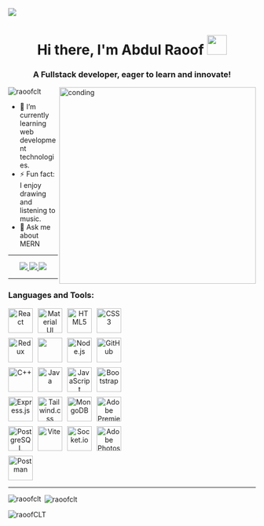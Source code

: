 <img src="https://user-images.githubusercontent.com/74038190/213910845-af37a709-8995-40d6-be59-724526e3c3d7.gif"/>
<h1 align="center">Hi there, I'm Abdul Raoof <img src="https://emojis.slackmojis.com/emojis/images/1531849430/4246/blob-sunglasses.gif?1531849430" width="40"/></h1>
<h3 align="center">A Fullstack developer, eager to learn and innovate!</h3>

  <img align="right" alt="conding" width="400" src="https://user-images.githubusercontent.com/74038190/219923809-b86dc415-a0c2-4a38-bc88-ad6cf06395a8.gif"/>
<p align="left"> <img src="https://komarev.com/ghpvc/?username=raoofclt&label=Profile%20views&color=0e75b6&style=flat" alt="raoofclt" /> </p>

<div display= "flex"; align= "left";">
  <ul listStyleType="none" padding: 0; margin: 0;">
    <li>🌱 I’m currently learning web development technologies.</li>
    <li>⚡ Fun fact: I enjoy drawing and listening to music.</li>
    <li>💬 Ask me about MERN</li>
  </ul>
</div>

<hr/>
<div align="center"> 
  <a href="mailto:pedro.sales.raoofkottayil@gmail.com">
    <img src="https://img.shields.io/badge/Gmail-333333?style=for-the-badge&logo=gmail&logoColor=red" />
  </a>
  <a href="https://www.linkedin.com/in/raoof-clt/" target="_blank">
    <img src="https://img.shields.io/badge/LinkedIn-0077B5?style=for-the-badge&logo=linkedin&logoColor=white" target="_blank" />
  </a>
  <a href="https://www.facebook.com/raoofCLT" target="_blank">
             <img src="https://img.shields.io/badge/Facebook-3b5998?style=for-the-badge&logo=facebook&logoColor=white" target="_blank" />

  </a>
</div>

<hr/>

<h3 align="left">Languages and Tools:</h3>
<div align="center" style="display: flex; flex-wrap: wrap; gap: 10px; max-width: 50%;">
  <img src="https://cdn.jsdelivr.net/gh/devicons/devicon@latest/icons/react/react-original.svg" alt="React" width="50" height="50" />
  <img src="https://cdn.jsdelivr.net/gh/devicons/devicon@latest/icons/materialui/materialui-original.svg" alt="Material UI" width="50" height="50" />
  <img src="https://cdn.jsdelivr.net/gh/devicons/devicon@latest/icons/html5/html5-original.svg" alt="HTML5" width="50" height="50" />
  <img src="https://cdn.jsdelivr.net/gh/devicons/devicon@latest/icons/css3/css3-original.svg" alt="CSS3" width="50" height="50" />
  <img src="https://cdn.jsdelivr.net/gh/devicons/devicon@latest/icons/redux/redux-original.svg" alt="Redux" width="50" height="50" />
  <img src="https://img.icons8.com/?size=100&id=r9QJ0VFFrn7T&format=png&color=000000" width="50" height="50" />
  <img src="https://cdn.jsdelivr.net/gh/devicons/devicon@latest/icons/nodejs/nodejs-original-wordmark.svg" alt="Node.js" width="50" height="50" />
  <img src="https://img.icons8.com/?size=100&id=3tC9EQumUAuq&format=png&color=000000" alt="GitHub" width="50" height="50" />
  <img src="https://cdn.jsdelivr.net/gh/devicons/devicon@latest/icons/cplusplus/cplusplus-original.svg" alt="C++" width="50" height="50" />
  <img src="https://cdn.jsdelivr.net/gh/devicons/devicon@latest/icons/java/java-original.svg" alt="Java" width="50" height="50" />
  <img src="https://cdn.jsdelivr.net/gh/devicons/devicon@latest/icons/javascript/javascript-original.svg" alt="JavaScript" width="50" height="50" />
  <img src="https://cdn.jsdelivr.net/gh/devicons/devicon@latest/icons/bootstrap/bootstrap-original.svg" alt="Bootstrap" width="50" height="50" />
  <img src="https://cdn.jsdelivr.net/gh/devicons/devicon@latest/icons/express/express-original.svg" alt="Express.js" width="50" height="50" />
  <img src="https://cdn.jsdelivr.net/gh/devicons/devicon@latest/icons/tailwindcss/tailwindcss-original.svg" alt="Tailwind.css" width="50" height="50" />
  <img src="https://cdn.jsdelivr.net/gh/devicons/devicon@latest/icons/mongodb/mongodb-original-wordmark.svg" alt="MongoDB" width="50" height="50" />
  <img src="https://cdn.jsdelivr.net/gh/devicons/devicon@latest/icons/premierepro/premierepro-plain.svg" alt="Adobe Premiere Pro" width="50" height="50" />
  <img src="https://cdn.jsdelivr.net/gh/devicons/devicon@latest/icons/postgresql/postgresql-original.svg" alt="PostgreSQL" width="50" height="50" />
  <img src="https://cdn.jsdelivr.net/gh/devicons/devicon@latest/icons/vitejs/vitejs-original.svg" alt="Vite" width="50" height="50" />
  <img src="https://cdn.jsdelivr.net/gh/devicons/devicon@latest/icons/socketio/socketio-original.svg" alt="Socket.io" width="50" height="50" />
  <img src="https://cdn.jsdelivr.net/gh/devicons/devicon@latest/icons/photoshop/photoshop-original.svg" alt="Adobe Photoshop" width="50" height="50" />
  <img src="https://cdn.jsdelivr.net/gh/devicons/devicon@latest/icons/postman/postman-original.svg" alt="Postman" width="50" height="50" />
</div>
<hr/>


<p><img align="left" src="https://github-readme-stats.vercel.app/api/top-langs?username=raoofclt&show_icons=true&locale=en&layout=compact&theme=dark" alt="raoofclt" /></p>


<p>&nbsp;<img align="center" src="https://github-readme-stats.vercel.app/api?username=raoofclt&show_icons=true&locale=en&theme=dark" alt="raoofclt" /></p>

<p><img align="center" src="https://github-readme-streak-stats.herokuapp.com/?user=raoofCLT&theme=dark" alt="raoofCLT" /></p>
